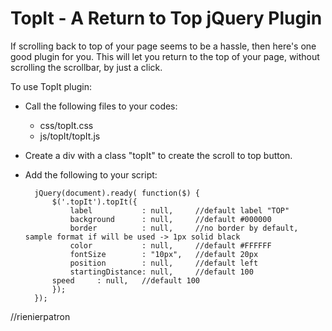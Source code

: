 TopIt - A Return to Top jQuery Plugin
=====
If scrolling back to top of your page seems to be a hassle, then here's one good plugin for you. This will let you return to the top of your page, without scrolling the scrollbar, by just a click.

To use TopIt plugin:

- Call the following files to your codes:

    - css/topIt.css
    - js/topIt/topIt.js

- Create a div with a class "topIt" to create the scroll to top button.

- Add the following to your script:

        jQuery(document).ready( function($) {
      		$('.topIt').topIt({
      			label			: null, 	//default label "TOP"
      			background		: null,		//default #000000
      			border			: null,		//no border by default, sample format if will be used -> 1px solid black 
      			color			: null,		//default #FFFFFF
      			fontSize		: "10px",	//default 20px
      			position		: null,		//default left
      			startingDistance: null,		//default 100
            speed     : null,   //default 100
      		});
      	});

//rienierpatron
